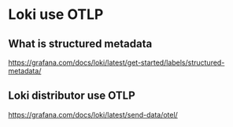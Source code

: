 Loki use OTLP
====

## What is structured metadata
https://grafana.com/docs/loki/latest/get-started/labels/structured-metadata/

## Loki distributor use OTLP
https://grafana.com/docs/loki/latest/send-data/otel/
